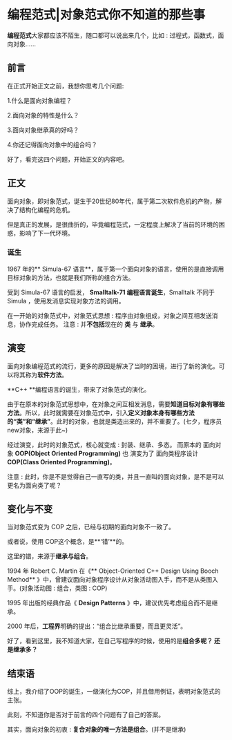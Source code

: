 # 编程范式|对象范式你不知道的那些事
**编程范式**大家都应该不陌生，随口都可以说出来几个，比如 : 过程式，函数式，面向对象......

## 前言
在正式开始正文之前，我想你思考几个问题:

1.什么是面向对象编程？

2.面向对象的特性是什么？

3.面向对象继承真的好吗？

4.你还记得面向对象中的组合吗？

好了，看完这四个问题，开始正文的内容吧。


## 正文
面向对象，即对象范式，诞生于20世纪80年代，属于第二次软件危机的产物，解决了结构化编程的危机。

但是真正的发展，是很曲折的，毕竟编程范式，一定程度上解决了当前的环境的困惑，影响了下一代环境。


### 诞生
 1967 年的** Simula-67 语言**，属于第一个面向对象的语言，使用的是直接调用目标对象的方法，也就是我们所称的组合方法。

受到 Simula-67 语言的启发， **Smalltalk-71  编程语言诞生**，Smalltalk 不同于 Simula ，使用发消息实现对象方法的调用。

在一开始的对象范式中，对象范式思想 : 程序由对象组成，对象之间互相发送消息，协作完成任务。
注意 : 并**不包括**现在的 **类** 与 **继承**。


## 演变
面向对象编程范式的流行，更多的原因是解决了当时的困境，进行了新的演化。可以将其称为**软件方法**。

**C++ **编程语言的诞生，带来了对象范式的演化。

由于在原本的对象范式思想中，在对象之间互相发消息，需要**知道目标对象有哪些方法**。所以，此时就需要在对象范式中，引入**定义对象本身有哪些方法的“类”和“继承”**。此时的对象，也就是类造出来的，并不重要了。(七夕，程序员new对象，来源于此~)

经过演变，此时的对象范式，核心就变成 : 封装、继承、多态。
而原本的 面向对象 **OOP(Object Oriented Programming)** 也 演变为了 面向类程序设计 **COP(Class Oriented Programming)**。

注意 : 此时，你是不是觉得自己一直写的类，并且一直叫的面向对象，是不是可以更名为面向类了呢？


## 变化与不变
当对象范式变为 COP 之后，已经与初期的面向对象不一致了。

或者说，使用 COP这个概念，是**‘错’**的。

这里的错，来源于**继承与组合**。

1994 年 Robert C. Martin 在《** Object-Oriented C++ Design Using Booch Method** 》中，曾建议面向对象程序设计从对象活动图入手，而不是从类图入手。(对象活动图  : 组合，类图 : COP)

1995 年出版的经典作品《 **Design Patterns** 》中，建议优先考虑组合而不是继承。

2000 年后，**工程界**明确的提出：“组合比继承重要，而且更灵活”。

好了，看到这里，我不知道大家，在自己写程序的时候，使用的是**组合多呢？ 还是继承多？**



## 结束语
综上，我介绍了OOP的诞生，一级演化为COP，并且借用例证，表明对象范式的主张。

此刻，不知道你是否对于前言的四个问题有了自己的答案。

其实，面向对象的初衷 : **复合对象的唯一方法是组合**。(并不是继承)









